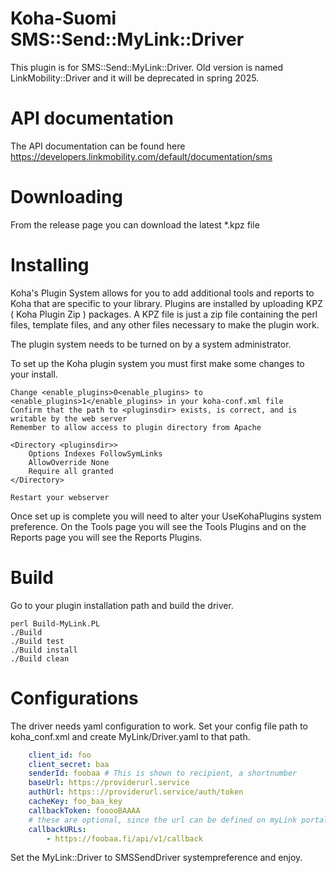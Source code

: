 # Koha-Suomi SMS::Send::MyLink::Driver

This plugin is for SMS::Send::MyLink::Driver. Old version is named LinkMobility::Driver and it will be deprecated in spring 2025.

# API documentation

The API documentation can be found here https://developers.linkmobility.com/default/documentation/sms

# Downloading

From the release page you can download the latest \*.kpz file

# Installing

Koha's Plugin System allows for you to add additional tools and reports to Koha that are specific to your library. Plugins are installed by uploading KPZ ( Koha Plugin Zip ) packages. A KPZ file is just a zip file containing the perl files, template files, and any other files necessary to make the plugin work.

The plugin system needs to be turned on by a system administrator.

To set up the Koha plugin system you must first make some changes to your install.

    Change <enable_plugins>0<enable_plugins> to <enable_plugins>1</enable_plugins> in your koha-conf.xml file
    Confirm that the path to <pluginsdir> exists, is correct, and is writable by the web server
    Remember to allow access to plugin directory from Apache

    <Directory <pluginsdir>>
        Options Indexes FollowSymLinks
        AllowOverride None
        Require all granted
    </Directory>

    Restart your webserver

Once set up is complete you will need to alter your UseKohaPlugins system preference. On the Tools page you will see the Tools Plugins and on the Reports page you will see the Reports Plugins.

# Build

Go to your plugin installation path and build the driver.

    perl Build-MyLink.PL
    ./Build
    ./Build test
    ./Build install
    ./Build clean

# Configurations

The driver needs yaml configuration to work. Set your config file path to koha_conf.xml and create MyLink/Driver.yaml to that path.

```yaml
    client_id: foo
    client_secret: baa
    senderId: foobaa # This is shown to recipient, a shortnumber
    baseUrl: https://providerurl.service
    authUrl: https:://providerurl.service/auth/token
    cacheKey: foo_baa_key
    callbackToken: fooooBAAAA
    # these are optional, since the url can be defined on myLink portal
    callbackURLs: 
        - https://foobaa.fi/api/v1/callback
```

Set the MyLink::Driver to SMSSendDriver systempreference and enjoy.
